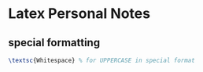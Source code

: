 # Latex Personal Notes



## special formatting

 ```latex
\textsc{Whitespace} % for UPPERCASE in special format
 ```


